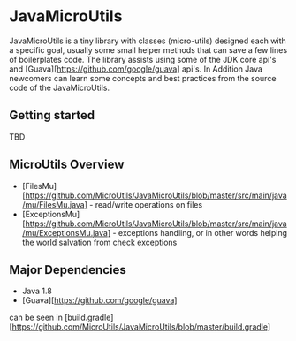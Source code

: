 # JavaMicroUtils

JavaMicroUtils is a tiny library with classes (micro-utils) designed each with a specific goal, usually some small helper methods that can save a few lines of boilerplates code.
The library assists using some of the JDK core api's and [Guava][https://github.com/google/guava] api's.
In Addition Java newcomers can learn some concepts and best practices from the source code of the JavaMicroUtils.

## Getting started

TBD

## MicroUtils Overview

* [FilesMu][https://github.com/MicroUtils/JavaMicroUtils/blob/master/src/main/java/mu/FilesMu.java] - read/write operations on files
* [ExceptionsMu][https://github.com/MicroUtils/JavaMicroUtils/blob/master/src/main/java/mu/ExceptionsMu.java] - exceptions handling, or in other words helping the world salvation from check exceptions

## Major Dependencies

* Java 1.8
* [Guava][https://github.com/google/guava]
 
can be seen in [build.gradle][https://github.com/MicroUtils/JavaMicroUtils/blob/master/build.gradle]


